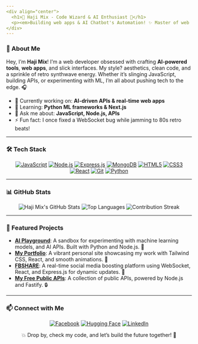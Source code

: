 ```yaml
---
<div align="center">
  <h1>🌌 Haji Mix - Code Wizard & AI Enthusiast 🚀</h1>
  <p><em>Building web apps & AI Chatbot's Automation! ✨ Master of web dev, AI, and cyberpunk vibes.</em></p>
</div>
---
```


### 👾 About Me
Hey, I’m **Haji Mix**! I’m a web developer obsessed with crafting **AI-powered tools**, **web apps**, and slick interfaces. My style? aesthetics, clean code, and a sprinkle of retro synthwave energy. Whether it’s slinging JavaScript, building APIs, or experimenting with ML, I’m all about pushing tech to the edge. 🎧

- 🔭 Currently working on: **AI-driven APIs & real-time web apps**
- 🌱 Learning: **Python ML frameworks & Next.js**
- 💬 Ask me about: **JavaScript, Node.js, APIs**
- ⚡ Fun fact: I once fixed a WebSocket bug while jamming to 80s retro beats!

---

### 🛠️ Tech Stack
<p align="center">
  <a href="https://developer.mozilla.org/en-US/docs/Web/JavaScript"><img src="https://img.shields.io/badge/JavaScript-Expert_90%25-F7DF1E?logo=javascript&logoColor=black&style=for-the-badge" alt="JavaScript"></a>
  <a href="https://nodejs.org"><img src="https://img.shields.io/badge/Node.js-Advanced_85%25-339933?logo=nodedotjs&logoColor=white&style=for-the-badge" alt="Node.js"></a>
  <a href="https://expressjs.com"><img src="https://img.shields.io/badge/Express.js-Advanced_80%25-000000?logo=express&logoColor=white&style=for-the-badge" alt="Express.js"></a>
  <a href="https://www.mongodb.com"><img src="https://img.shields.io/badge/MongoDB-Advanced_80%25-47A248?logo=mongodb&logoColor=white&style=for-the-badge" alt="MongoDB"></a>
  <a href="https://developer.mozilla.org/en-US/docs/Web/HTML"><img src="https://img.shields.io/badge/HTML5-Expert_95%25-E34F26?logo=html5&logoColor=white&style=for-the-badge" alt="HTML5"></a>
  <a href="https://developer.mozilla.org/en-US/docs/Web/CSS"><img src="https://img.shields.io/badge/CSS3-Expert_90%25-1572B6?logo=css3&logoColor=white&style=for-the-badge" alt="CSS3"></a>
  <a href="https://reactjs.org"><img src="https://img.shields.io/badge/React-Advanced_85%25-61DAFB?logo=react&logoColor=black&style=for-the-badge" alt="React"></a>
  <a href="https://git-scm.com"><img src="https://img.shields.io/badge/Git-Advanced_85%25-F05032?logo=git&logoColor=white&style=for-the-badge" alt="Git"></a>
  <a href="https://www.python.org"><img src="https://img.shields.io/badge/Python-Beginner_50%25-3776AB?logo=python&logoColor=white&style=for-the-badge" alt="Python"></a>
</p>

---

### 📊 GitHub Stats
<p align="center">
  <img src="https://github-readme-stats.vercel.app/api?username=haji-mix&show_icons=true&theme=tokyonight" alt="Haji Mix's GitHub Stats">
  <img src="https://github-readme-stats.vercel.app/api/top-langs/?username=haji-mix&layout=compact&theme=tokyonight" alt="Top Languages">
  <img src="https://github-readme-streak-stats.herokuapp.com/?user=haji-mix&theme=tokyonight" alt="Contribution Streak">
</p>

---
### 🌟 Featured Projects
- **[AI Playground](https://haji-mix-api.gleeze.com/pg)**: A sandbox for experimenting with machine learning models, and AI APIs. Built with Python and Node.js. 🧠
- **[My Portfolio](https://haji-mix-api.gleeze.com/)**: A vibrant personal site showcasing my work with Tailwind CSS, React, and smooth animations. 🌌
- **[FBSHARE](https://fbshare.gleeze.com/)**: A real-time social media boosting platform using WebSocket, React, and Express.js for dynamic updates. 📱
- **[My Free Public APIs](https://haji-mix-api.gleeze.com/docs)**: A collection of public APIs, powered by Node.js and Fastify. 🔒
---

### 📫 Connect with Me
<p align="center">
  <a href="https://www.facebook.com/atomyc2727"><img src="https://img.shields.io/badge/Facebook-1877F2?logo=facebook&logoColor=white&style=for-the-badge" alt="Facebook"></a>
  <a href="https://huggingface.co/haji-mix"><img src="https://img.shields.io/badge/Hugging_Face-F7C948?logo=huggingface&logoColor=black&style=for-the-badge" alt="Hugging Face"></a>
  <a href="https://www.linkedin.com/in/kenneth-panio-942585314/"><img src="https://img.shields.io/badge/LinkedIn-0A66C2?logo=linkedin&logoColor=white&style=for-the-badge" alt="LinkedIn"></a>
</p>

<div align="center">
  <p>💥 Drop by, check my code, and let’s build the future together! 🚀</p>
</div>
